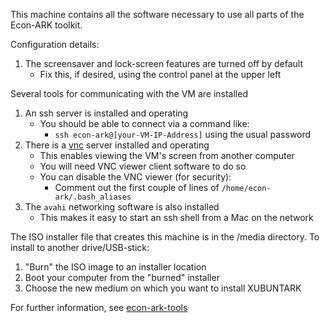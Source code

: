 This machine contains all the software necessary to use all parts of the Econ-ARK toolkit.

Configuration details:

1. The screensaver and lock-screen features are turned off by default
   * Fix this, if desired, using the control panel at the upper left
   
Several tools for communicating with the VM are installed

1. An ssh server is installed and operating
   * You should be able to connect via a command like:
      * `ssh econ-ark@[your-VM-IP-Address]` using the usual password
1. There is a [vnc](https://en.wikipedia.org/Virtual\_Network\_Computing) server installed and operating 
   * This enables viewing the VM's screen from another computer 
   * You will need VNC viewer client software to do so 
   * You can disable the VNC viewer (for security):
      * Comment out the first couple of lines of `/home/econ-ark/.bash_aliases`
1. The `avahi` networking software is also installed
   * This makes it easy to start an ssh shell from a Mac on the network

The ISO installer file that creates this machine is in the /media directory.
To install to another drive/USB-stick:
   1. "Burn" the ISO image to an installer location 
   1. Boot your computer from the "burned" installer
   1. Choose the new medium on which you want to install XUBUNTARK

For further information, see [econ-ark-tools](https://github.com/econ-ark/econ-ark-tools/tree/master/Virtual#most-powerful)
